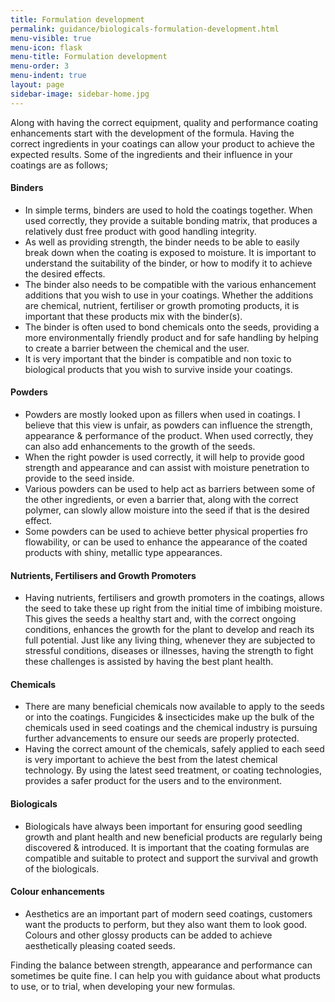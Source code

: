 ```yaml
---
title: Formulation development
permalink: guidance/biologicals-formulation-development.html
menu-visible: true
menu-icon: flask
menu-title: Formulation development
menu-order: 3
menu-indent: true
layout: page
sidebar-image: sidebar-home.jpg
---
```


Along with having the correct equipment, quality and performance coating enhancements start with the development of the formula. Having the correct ingredients in your coatings can allow your product to achieve the expected results. Some of the ingredients and their influence in your coatings are as follows;

#### Binders

- In simple terms, binders are used to hold the coatings together. When used correctly, they provide a suitable bonding matrix, that produces a relatively dust free product with good handling integrity.
- As well as providing strength, the binder needs to be able to easily break down when the coating is exposed to moisture. It is important to understand the suitability of the binder, or how to modify it to achieve the desired effects.
- The binder also needs to be compatible with the various enhancement additions that you wish to use in your coatings. Whether the additions are chemical, nutrient, fertiliser or growth promoting products, it is important that these products mix with the binder(s).
- The binder is often used to bond chemicals onto the seeds, providing a more environmentally friendly product and for safe handling by helping to create a barrier between the chemical and the user.
- It is very important that the binder is compatible and non toxic to biological products that you wish to survive inside your coatings.

#### Powders

- Powders are mostly looked upon as fillers when used in coatings. I believe that this view is unfair, as powders can influence the strength, appearance & performance of the product.  When used correctly, they can also add enhancements to the growth of the seeds.
- When the right powder is used correctly, it will help to provide good strength and appearance and can assist with moisture penetration to provide to the seed inside.
- Various powders can be used to help act as barriers between some of the other ingredients, or even a barrier that, along with the correct polymer, can slowly allow moisture into the seed if that is the desired effect.
- Some powders can be used to achieve better physical properties fro flowability, or can be used to enhance the appearance of the coated products with shiny, metallic type appearances.

#### Nutrients, Fertilisers and Growth Promoters

- Having nutrients, fertilisers and growth promoters in the coatings, allows the seed to take these up right from the initial time of imbibing moisture. This gives the seeds a healthy start and, with the correct ongoing conditions, enhances the growth for the plant to develop and reach its full potential. Just like any living thing, whenever they are subjected to stressful conditions, diseases or illnesses, having the strength to fight these challenges is assisted by having the best plant health. 

#### Chemicals

- There are many beneficial chemicals now available to apply to the seeds or into the coatings.  Fungicides & insecticides make up the bulk of the chemicals used in seed coatings and the chemical industry is pursuing further advancements to ensure our seeds are properly protected.
- Having the correct amount of the chemicals, safely applied to each seed is very important to achieve the best from the latest chemical technology. By using the latest seed treatment, or coating technologies, provides a safer product for the users and to the environment.

#### Biologicals

- Biologicals have always been important for ensuring good seedling growth and plant health and new beneficial products are regularly being discovered & introduced. It is important that the coating formulas are compatible and suitable to protect and support the survival and growth of the biologicals.

#### Colour enhancements

- Aesthetics are an important part of modern seed coatings, customers want the products to perform, but they also want them to look good. Colours and other glossy products can be added to achieve aesthetically pleasing coated seeds.

Finding the balance between strength, appearance and performance can sometimes be quite fine. I can help you with guidance about what products to use, or to trial, when developing your new formulas. 